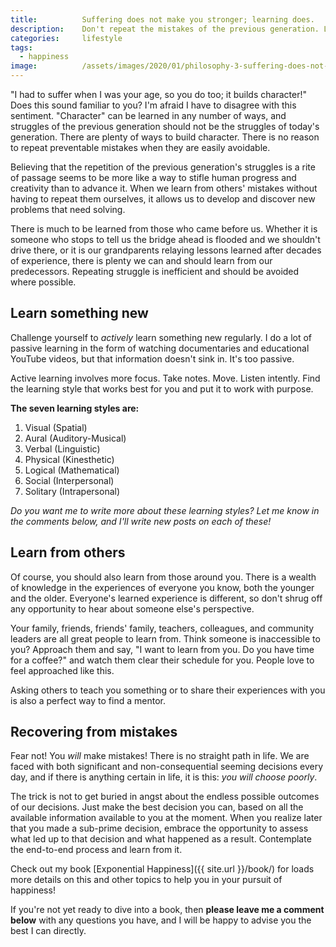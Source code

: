 ```yaml
---
title:			Suffering does not make you stronger; learning does.
description:	Don't repeat the mistakes of the previous generation. Learn from your elders and then use the seven learning styles to actively learn something new.
categories:		lifestyle
tags:
  - happiness
image:			/assets/images/2020/01/philosophy-3-suffering-does-not-make-you-stronger-learning-does.png
---
```



"I had to suffer when I was your age, so you do too; it builds character!" Does this sound familiar to you? I'm afraid I have to disagree with this sentiment. "Character" can be learned in any number of ways, and struggles of the previous generation should not be the struggles of today's generation. There are plenty of ways to build character. There is no reason to repeat preventable mistakes when they are easily avoidable. 

Believing that the repetition of the previous generation's struggles is a rite of passage seems to be more like a way to stifle human progress and creativity than to advance it. When we learn from others' mistakes without having to repeat them ourselves, it allows us to develop and discover new problems that need solving.

There is much to be learned from those who came before us. Whether it is someone who stops to tell us the bridge ahead is flooded and we shouldn't drive there, or it is our grandparents relaying lessons learned after decades of experience, there is plenty we can and should learn from our predecessors. Repeating struggle is inefficient and should be avoided where possible.  

## Learn something new

Challenge yourself to *actively* learn something new regularly. I do a lot of passive learning in the form of watching documentaries and educational YouTube videos, but that information doesn't sink in. It's too passive. 

Active learning involves more focus. Take notes. Move. Listen intently. Find the learning style that works best for you and put it to work with purpose. 

**The seven learning styles are:**
1. Visual (Spatial)
2. Aural (Auditory-Musical)
3. Verbal (Linguistic)
4. Physical (Kinesthetic)
5. Logical (Mathematical)
6. Social (Interpersonal)
7. Solitary (Intrapersonal)

*Do you want me to write more about these learning styles? Let me know in the comments below, and I'll write new posts on each of these!*

## Learn from others

Of course, you should also learn from those around you. There is a wealth of knowledge in the experiences of everyone you know, both the younger and the older. Everyone's learned experience is different, so don't shrug off any opportunity to hear about someone else's perspective. 

Your family, friends, friends' family, teachers, colleagues, and community leaders are all great people to learn from. Think someone is inaccessible to you? Approach them and say, "I want to learn from you. Do you have time for a coffee?" and watch them clear their schedule for you. People love to feel approached like this. 

Asking others to teach you something or to share their experiences with you is also a perfect way to find a mentor. 

## Recovering from mistakes

Fear not! You *will* make mistakes! There is no straight path in life. We are faced with both significant and non-consequential seeming decisions every day, and if there is anything certain in life, it is this: *you will choose poorly*. 

The trick is not to get buried in angst about the endless possible outcomes of our decisions. Just make the best decision you can, based on all the available information available to you at the moment. When you realize later that you made a sub-prime decision, embrace the opportunity to assess what led up to that decision and what happened as a result. Contemplate the end-to-end process and learn from it. 

Check out my book [Exponential Happiness]({{ site.url }}/book/) for loads more details on this and other topics to help you in your pursuit of happiness! 

If you're not yet ready to dive into a book, then **please leave me a comment below** with any questions you have, and I will be happy to advise you the best I can directly.